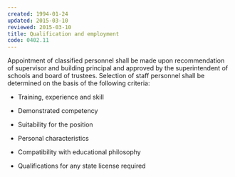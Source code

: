 ```yaml
---
created: 1994-01-24
updated: 2015-03-10
reviewed: 2015-03-10
title: Qualification and employment
code: 0402.11
---
```



Appointment of classified personnel shall be made upon recommendation of supervisor and building principal and approved by the superintendent of schools and board of trustees. Selection of staff personnel shall be determined on the basis of the following criteria:


- Training, experience and skill


- Demonstrated competency


- Suitability for the position


- Personal characteristics


- Compatibility with educational philosophy


- Qualifications for any state license required
